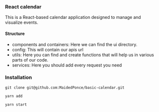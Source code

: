 ### React calendar

This is a React-based calendar application designed to manage and visualize events.

#### Structure

- components and containers: Here we can find the ui directory.
- config: This will contain our apis url
- utils: Here you can find and create functions that will help us in various parts of our code.
- services: Here you should add every request you need

### Installation

`git clone git@github.com:MaidedPonce/basic-calendar.git`

`yarn add
`

`yarn start`
